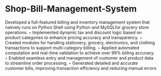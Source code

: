 # Shop-Bill-Management-System
 Developed a full-featured billing and inventory management system that natively runs on Python Shell using
 Python and MySQLfor grocery store operations.
 ◦ Implemented dynamic tax and discount logic based on product categories to enhance pricing accuracy and
 transparency.
 ◦ Created modules for handling stationery, grocery, electronics, and clothing transactions to support multi-category
 billing.
 ◦ Applied automated computation and real-time validation to achieve over 99% billing accuracy.
 ◦ Enabled seamless entry and management of customer and product data to streamline order processing.
 ◦ Generated detailed and accurate customer bills, improving transaction efficiency and reducing manual errors
